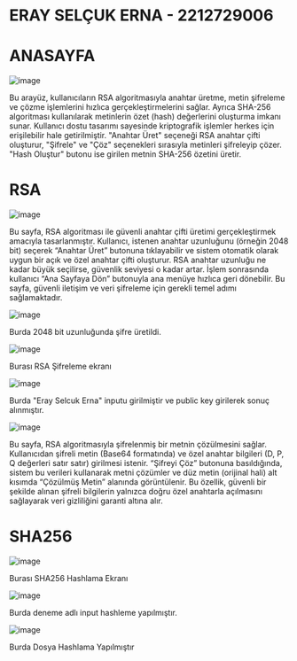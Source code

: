 # ERAY SELÇUK ERNA - 2212729006

# ANASAYFA
![image](https://github.com/user-attachments/assets/97c12839-4bc3-4ec2-9679-8b674e94f90f)

Bu arayüz, kullanıcıların RSA algoritmasıyla anahtar üretme, metin şifreleme ve çözme işlemlerini hızlıca gerçekleştirmelerini sağlar. Ayrıca SHA-256 algoritması kullanılarak metinlerin özet (hash) değerlerini oluşturma imkanı sunar. Kullanıcı dostu tasarımı sayesinde kriptografik işlemler herkes için erişilebilir hale getirilmiştir. "Anahtar Üret" seçeneği RSA anahtar çifti oluşturur, "Şifrele" ve "Çöz" seçenekleri sırasıyla metinleri şifreleyip çözer. "Hash Oluştur" butonu ise girilen metnin SHA-256 özetini üretir.

# RSA
![image](https://github.com/user-attachments/assets/4de9ab0e-66e5-4b38-ba61-6c73c93716e7)

Bu sayfa, RSA algoritması ile güvenli anahtar çifti üretimi gerçekleştirmek amacıyla tasarlanmıştır. Kullanıcı, istenen anahtar uzunluğunu (örneğin 2048 bit) seçerek “Anahtar Üret” butonuna tıklayabilir ve sistem otomatik olarak uygun bir açık ve özel anahtar çifti oluşturur. RSA anahtar uzunluğu ne kadar büyük seçilirse, güvenlik seviyesi o kadar artar. İşlem sonrasında kullanıcı “Ana Sayfaya Dön” butonuyla ana menüye hızlıca geri dönebilir. Bu sayfa, güvenli iletişim ve veri şifreleme için gerekli temel adımı sağlamaktadır.

![image](https://github.com/user-attachments/assets/6145c8e6-ca94-45a9-832e-a3cf19ba3d6b)

Burda 2048 bit uzunluğunda şifre üretildi.

![image](https://github.com/user-attachments/assets/da3948b3-be98-40c4-9195-9b872d1235f6)

Burası RSA Şifreleme ekranı

![image](https://github.com/user-attachments/assets/400fe939-e358-47ef-997a-51f0d83a01a2)

Burda "Eray Selcuk Erna" inputu girilmiştir ve public key girilerek sonuç alınmıştır.

![image](https://github.com/user-attachments/assets/e357d9b8-c333-446b-865b-56e997142b2e)

Bu sayfa, RSA algoritmasıyla şifrelenmiş bir metnin çözülmesini sağlar. Kullanıcıdan şifreli metin (Base64 formatında) ve özel anahtar bilgileri (D, P, Q değerleri satır satır) girilmesi istenir. “Şifreyi Çöz” butonuna basıldığında, sistem bu verileri kullanarak metni çözümler ve düz metin (orijinal hali) alt kısımda “Çözülmüş Metin” alanında görüntülenir. Bu özellik, güvenli bir şekilde alınan şifreli bilgilerin yalnızca doğru özel anahtarla açılmasını sağlayarak veri gizliliğini garanti altına alır.

# SHA256

![image](https://github.com/user-attachments/assets/b6e475d3-282e-4919-9d7c-14e78d30f8e2)

Burası SHA256 Hashlama Ekranı

![image](https://github.com/user-attachments/assets/b97836f1-71b1-46bf-88fe-e333214d51fc)

Burda deneme adlı input hashleme yapılmıştır.

![image](https://github.com/user-attachments/assets/9b178bc2-19e1-4569-8b82-ed52f8d7a17c)

Burda Dosya Hashlama Yapılmıştır


